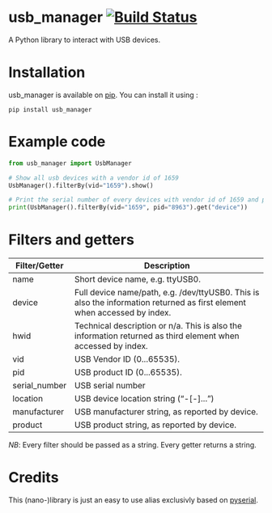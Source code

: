 # usb_manager [![Build Status](https://travis-ci.org/M-Gregoire/usb_manager.svg?branch=master)](https://travis-ci.org/M-Gregoire/usb_manager)
A Python library to interact with USB devices.

# Installation
usb_manager is available on [pip](https://pypi.python.org/pypi/usb_manager/0.1). You can install it using :

``` shell
pip install usb_manager
```

# Example code

``` python
from usb_manager import UsbManager

# Show all usb devices with a vendor id of 1659
UsbManager().filterBy(vid="1659").show()

# Print the serial number of every devices with vendor id of 1659 and pid of 8963
print(UsbManager().filterBy(vid="1659", pid="8963").get("device"))
```

# Filters and getters

|Filter/Getter   |Description   |
|---|---|
|name   | Short device name, e.g. ttyUSB0.   |
|device   |Full device name/path, e.g. /dev/ttyUSB0. This is also the information returned as first element when accessed by index.   |
|hwid   |Technical description or n/a. This is also the information returned as third element when accessed by index.   |
|vid   |USB Vendor ID (0...65535).   |
|pid   |USB product ID (0...65535).   |
|serial_number   |USB serial number   |
|location   |USB device location string (“<bus>-<port>[-<port>]...”)   |
|manufacturer  |USB manufacturer string, as reported by device.   |
|product   |USB product string, as reported by device.   |

*NB*: Every filter should be passed as a string. Every getter returns a string.

# Credits

This (nano-)library is just an easy to use alias exclusivly based on [pyserial](https://pyserial.readthedocs.io/en/latest/tools.html).
